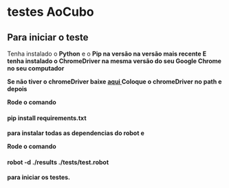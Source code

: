 # testes AoCubo

<h2>Para iniciar o teste</h2>

Tenha instalado o <b>Python</b>  e o <b>Pip<b> na versão na versão mais recente
E tenha instalado o ChromeDriver na mesma versão do seu Google Chrome no seu computador

Se não tiver o chromeDriver baixe <a href="https://chromedriver.chromium.org/downloads"> aqui </a>
Coloque o chromeDriver no path e depois

Rode o comando <h4> pip install requirements.txt </h4> para instalar todas as dependencias do robot e 

Rode o comando <h4>robot -d ./results ./tests/test.robot</h4>  para iniciar os testes.
